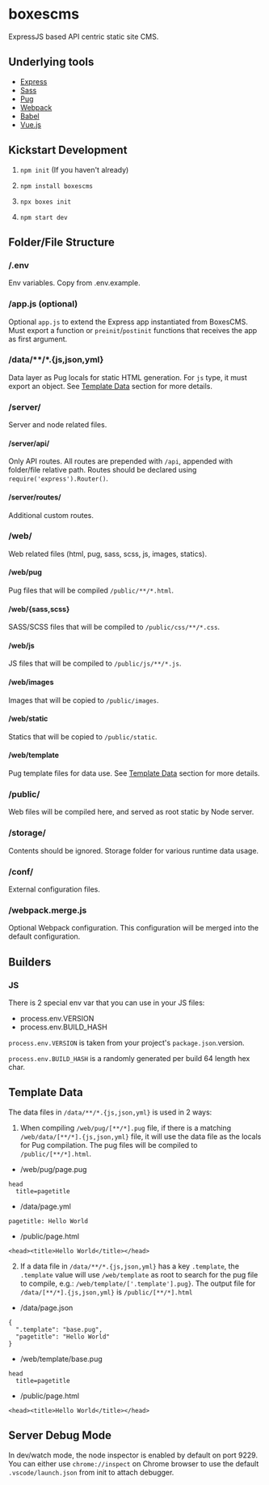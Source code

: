 # boxescms

ExpressJS based API centric static site CMS.

## Underlying tools

* [Express](https://expressjs.com/)
* [Sass](http://sass-lang.com/)
* [Pug](https://pugjs.org)
* [Webpack](https://webpack.js.org/)
* [Babel](https://babeljs.io/)
* [Vue.js](https://vuejs.org/)

## Kickstart Development

1. `npm init` (If you haven't already)

2. `npm install boxescms`

3. `npx boxes init`

4. `npm start dev`

## Folder/File Structure

### /.env

Env variables. Copy from .env.example.

### /app.js (optional)

Optional `app.js` to extend the Express app instantiated from BoxesCMS. Must export a function or `preinit`/`postinit` functions that receives the app as first argument.

### /data/**/*.{js,json,yml}

Data layer as Pug locals for static HTML generation. For `js` type, it must export an object. See [Template Data](#template-data) section for more details.

### /server/

Server and node related files.

#### /server/api/

Only API routes. All routes are prepended with `/api`, appended with folder/file relative path. Routes should be declared using `require('express').Router()`.

#### /server/routes/

Additional custom routes.

### /web/

Web related files (html, pug, sass, scss, js, images, statics).

#### /web/pug

Pug files that will be compiled `/public/**/*.html`.

#### /web/{sass,scss}

SASS/SCSS files that will be compiled to `/public/css/**/*.css`.

#### /web/js

JS files that will be compiled to `/public/js/**/*.js`.

#### /web/images

Images that will be copied to `/public/images`.

#### /web/static

Statics that will be copied to `/public/static`.

#### /web/template

Pug template files for data use. See [Template Data](#template-data) section for more details.

### /public/

Web files will be compiled here, and served as root static by Node server.

### /storage/

Contents should be ignored. Storage folder for various runtime data usage.

### /conf/

External configuration files.

### /webpack.merge.js

Optional Webpack configuration. This configuration will be merged into the default configuration.

## Builders

### JS

There is 2 special env var that you can use in your JS files:

- process.env.VERSION
- process.env.BUILD_HASH

`process.env.VERSION` is taken from your project's `package.json`.version.

`process.env.BUILD_HASH` is a randomly generated per build 64 length hex char.

## Template Data

The data files in `/data/**/*.{js,json,yml}` is used in 2 ways:

1. When compiling `/web/pug/[**/*].pug` file, if there is a matching `/web/data/[**/*].{js,json,yml}` file, it will use the data file as the locals for Pug compilation. The pug files will be compiled to `/public/[**/*].html`.

  - /web/pug/page.pug

  ```
  head
    title=pagetitle
  ```

  - /data/page.yml

  ```
  pagetitle: Hello World
  ```

  - /public/page.html

  ```
  <head><title>Hello World</title></head>
  ```

2. If a data file in `/data/**/*.{js,json,yml}` has a key `.template`, the `.template` value will use `/web/template` as root to search for the pug file to compile, e.g.: `/web/template/['.template'].pug}`. The output file for `/data/[**/*].{js,json,yml}` is `/public/[**/*].html`

  - /data/page.json

  ```
  {
    ".template": "base.pug",
    "pagetitle": "Hello World"
  }
  ```

  - /web/template/base.pug

  ```
  head
    title=pagetitle
  ```

  - /public/page.html

  ```
  <head><title>Hello World</title></head>
  ```

## Server Debug Mode

In dev/watch mode, the node inspector is enabled by default on port 9229. You can either use `chrome://inspect` on Chrome browser to use the default `.vscode/launch.json` from init to attach debugger.

